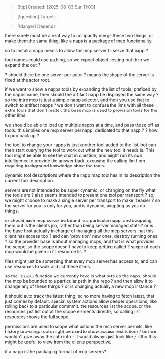 
>[!tip] Created: [2025-08-03 Sun 11:03]

>[!question] Targets: 

>[!danger] Depends: 

there surely must be a neat way to compactly merge these two things, or make them the same thing, like a napp is a package of mcp functionality.

so to install a napp means to allow the mcp server to serve that napp ?

tool names could use pathing, so we expect object nesting but then we expand that out ?

? should there be one server per actor ? means the shape of the server is fixed at the actor root.

if we want to show a napps tools by expanding the list of tools, prefixed by the napps name, then should the artifact napp be displayed the same way ?
so the intro mcp is just a simple napp selector, and then you use that to switch to artifact napps ?
we don't want to confuse the llms with all these extra tools that don't matter.
the base mcp is used to provision tools for the other llms.

we should be able to load up multiple napps at a time, and pass those off as tools.
this implies one mcp server per napp, dedicated to that napp ?
? how to pop back up ?

the tool to change your napps is just another tool added to the list.
bot can then start querying the tool to work out what the new tool it needs is.  This tool might be able to see the chat in question, and might run its own intelligence to provide the answer back, excusing the calling llm from requiring background knowledge about the tools.

dynamic tool descriptions where the napp map tool has in its description the current tool description.

servers are not intended to be super dynamic, or changing on the fly what the tools are ?
also seems intended to present one tool per transport ?
so, we might choose to make a single server per transport to make it easier ?
so the server for you is only for you, and is dynamic, adapting as you do things.

or should each mcp server be bound to a particular napp, and swapping them out is the clients job, rather than being server managed state ?
or is the base host actually in charge of managing all the mcp servers that this client has access too ?  and can 'provision' new ones, destroy running ones ?
so the provider base is about managing mcps, and that is what provides the scope, so the scope doesn't have to keep getting called ?
scope of each mcp would be given in its resource list ?

files might just be something that every mcp server has access to, and can use resources to walk and list these items.

so the `.bind()` function we currently have is what sets up the napp.
should the mcp be bounded to a particular path in the repo ? and then allow it to change any of these things ? or is changing actually a new mcp instance ?

it should auto track the latest thing, so no more having to fetch latest, that just comes by default.
special system actions allow deeper operations, like rolling back to a particular commmit.
the resources list the scope. or the resources just list out all the scope elements directly, so calling list resources shows the full scope.

permissions are used to scope what actions the mcp server permits.  like history browsing.
roots might be used to show access restrictions / but we wouldn't give away the path info - it would always just look like `/` altho this might be useful to view from the clients perspective.

if a napp is the packaging format of mcp servers?
